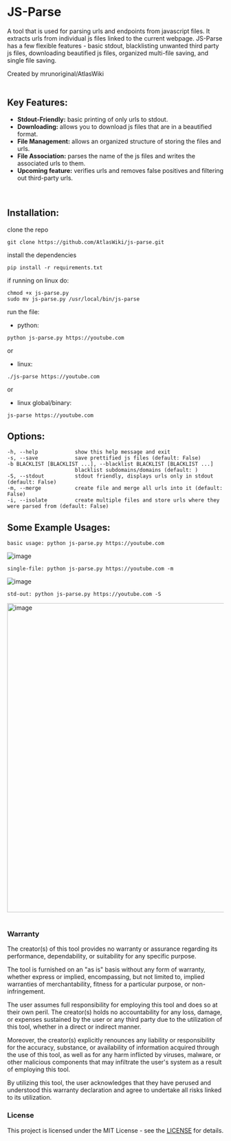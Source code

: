 # JS-Parse 
  A tool that is used for parsing urls and endpoints from javascript files.
  It extracts urls from individual js files linked to the current webpage.
  JS-Parse has a few flexible features - basic stdout, blacklisting unwanted third party js files, downloading beautified js files, organized multi-file saving, and single file saving.
  
  Created by mrunoriginal/AtlasWiki
<br>
<br>

## Key Features:
+ **Stdout-Friendly:** basic printing of only urls to stdout.
+ **Downloading:** allows you to download js files that are in a beautified format.
+ **File Management:** allows an organized structure of storing the files and urls.
+ **File Association:** parses the name of the js files and writes the associated urls to them.
+ **Upcoming feature:** verifies urls and removes false positives and filtering out third-party urls.
<br>

## Installation:

clone the repo
```
git clone https://github.com/AtlasWiki/js-parse.git
```
install the dependencies
```
pip install -r requirements.txt
```
if running on linux do:
```
chmod +x js-parse.py
sudo mv js-parse.py /usr/local/bin/js-parse
```

run the file:
+ python:
```
python js-parse.py https://youtube.com
```
or
+ linux:
```
./js-parse https://youtube.com
```
or
+ linux global/binary:
```
js-parse https://youtube.com
```

## Options:
```
-h, --help            show this help message and exit
-s, --save            save prettified js files (default: False)
-b BLACKLIST [BLACKLIST ...], --blacklist BLACKLIST [BLACKLIST ...]
                      blacklist subdomains/domains (default: )
-S, --stdout          stdout friendly, displays urls only in stdout (default: False)
-m, --merge           create file and merge all urls into it (default: False)
-i, --isolate         create multiple files and store urls where they were parsed from (default: False)
```

## Some Example Usages:
```
basic usage: python js-parse.py https://youtube.com
```
![image](https://github.com/AtlasWiki/js-parse/assets/87085506/0310f684-347f-4402-8e11-13f33b49d22b)
<br>

```
single-file: python js-parse.py https://youtube.com -m
```
![image](https://github.com/AtlasWiki/js-parse/assets/87085506/e2103af4-85b3-4a70-ac7e-d29800c5149c)
<br>


```
std-out: python js-parse.py https://youtube.com -S
```
<img width="718" alt="image" src="https://github.com/AtlasWiki/js-parse/assets/87085506/24408419-15b3-43e3-bcc6-755c622c0b0c">
<br>
<br>

### Warranty
The creator(s) of this tool provides no warranty or assurance regarding its performance, dependability, or suitability for any specific purpose.

The tool is furnished on an "as is" basis without any form of warranty, whether express or implied, encompassing, but not limited to, implied warranties of merchantability, fitness for a particular purpose, or non-infringement.

The user assumes full responsibility for employing this tool and does so at their own peril. The creator(s) holds no accountability for any loss, damage, or expenses sustained by the user or any third party due to the utilization of this tool, whether in a direct or indirect manner.

Moreover, the creator(s) explicitly renounces any liability or responsibility for the accuracy, substance, or availability of information acquired through the use of this tool, as well as for any harm inflicted by viruses, malware, or other malicious components that may infiltrate the user's system as a result of employing this tool.

By utilizing this tool, the user acknowledges that they have perused and understood this warranty declaration and agree to undertake all risks linked to its utilization.
  
### License
This project is licensed under the MIT License - see the [LICENSE](https://github.com/AtlasWiki/js-parse/blob/main/LICENSE) for details.
